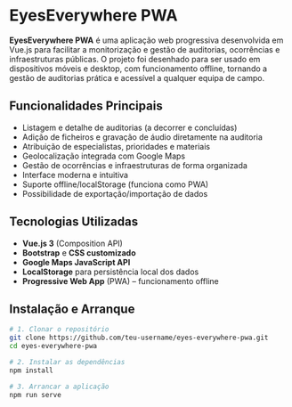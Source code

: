 # EyesEverywhere PWA

**EyesEverywhere PWA** é uma aplicação web progressiva desenvolvida em Vue.js para facilitar a monitorização e gestão de auditorias, ocorrências e infraestruturas públicas. O projeto foi desenhado para ser usado em dispositivos móveis e desktop, com funcionamento offline, tornando a gestão de auditorias prática e acessível a qualquer equipa de campo.

## Funcionalidades Principais

- Listagem e detalhe de auditorias (a decorrer e concluídas)
- Adição de ficheiros e gravação de áudio diretamente na auditoria
- Atribuição de especialistas, prioridades e materiais
- Geolocalização integrada com Google Maps
- Gestão de ocorrências e infraestruturas de forma organizada
- Interface moderna e intuitiva
- Suporte offline/localStorage (funciona como PWA)
- Possibilidade de exportação/importação de dados

## Tecnologias Utilizadas

- **Vue.js 3** (Composition API)
- **Bootstrap** e **CSS customizado**
- **Google Maps JavaScript API**
- **LocalStorage** para persistência local dos dados
- **Progressive Web App** (PWA) – funcionamento offline

## Instalação e Arranque

```bash
# 1. Clonar o repositório
git clone https://github.com/teu-username/eyes-everywhere-pwa.git
cd eyes-everywhere-pwa

# 2. Instalar as dependências
npm install

# 3. Arrancar a aplicação
npm run serve
